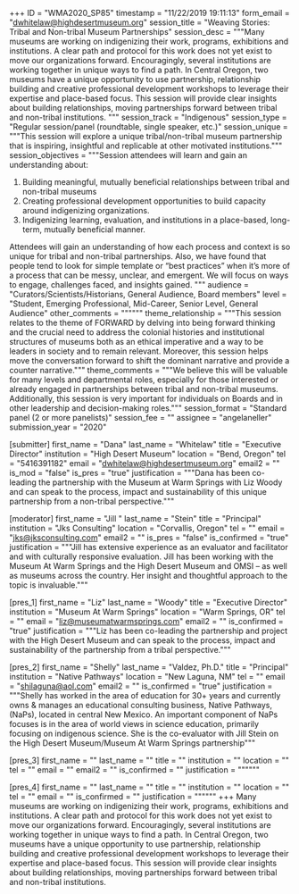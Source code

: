 +++
ID = "WMA2020_SP85"
timestamp = "11/22/2019 19:11:13"
form_email = "dwhitelaw@highdesertmuseum.org"
session_title = "Weaving Stories:  Tribal and Non-tribal Museum Partnerships"
session_desc = """Many museums are working on indigenizing their work, programs, exhibitions and institutions. A clear path and protocol for this work does not yet exist to move our organizations forward.  Encouragingly, several institutions are working together in unique ways to find a path. In Central Oregon, two museums have a unique opportunity to use partnership, relationship building and creative professional development workshops to leverage their expertise and place-based focus. This session will provide clear insights about building relationships, moving partnerships forward between tribal and non-tribal institutions. """
session_track = "Indigenous"
session_type = "Regular session/panel (roundtable, single speaker, etc.)"
session_unique = """This session will explore a unique tribal/non-tribal museum partnership that is inspiring, insightful and replicable at other motivated institutions."""
session_objectives = """Session attendees will learn and gain an understanding about:
1.	Building meaningful, mutually beneficial relationships between tribal and non-tribal museums
2.	Creating professional development opportunities to build capacity around indigenizing organizations.
3.	Indigenizing learning, evaluation, and institutions in a place-based, long-term, mutually beneficial manner.

Attendees will gain an understanding of how each process and context is so unique for tribal and non-tribal partnerships. Also, we have found that people tend to look for simple template or “best practices” when it’s more of a process that can be messy, unclear, and emergent. We will focus on ways to engage, challenges faced, and insights gained.
"""
audience = "Curators/Scientists/Historians, General Audience, Board members"
level = "Student, Emerging Professional, Mid-Career, Senior Level, General Audience"
other_comments = """"""
theme_relationship = """This session relates to the theme of FORWARD by delving into being forward thinking and the crucial need to address the colonial histories and institutional structures of museums both as an ethical imperative and a way to be leaders in society and to remain relevant. Moreover, this session helps move the conversation forward to shift the dominant narrative and provide a counter narrative."""
theme_comments = """We believe this will be valuable for many levels and departmental roles, especially for those interested or already engaged in partnerships between tribal and non-tribal museums. Additionally, this session is very important for individuals on Boards and in other leadership and decision-making roles."""
session_format = "Standard panel (2 or more panelists)"
session_fee = ""
assignee = "angelaneller"
submission_year = "2020"

[submitter]
first_name = "Dana"
last_name = "Whitelaw"
title = "Executive Director"
institution = "High Desert Museum"
location = "Bend, Oregon"
tel = "5416391182"
email = "dwhitelaw@highdesertmuseum.org"
email2 = ""
is_mod = "false"
is_pres = "true"
justification = """Dana has been co-leading the partnership with the Museum at Warm Springs with Liz Woody and can speak to the process, impact and sustainability of this unique partnership from a non-tribal perspective."""

[moderator]
first_name = "Jill "
last_name = "Stein"
title = "Principal"
institution = "Jks Consulting"
location = "Corvallis, Oregon"
tel = ""
email = "jks@jksconsulting.com"
email2 = ""
is_pres = "false"
is_confirmed = "true"
justification = """Jill has extensive experience as an evaluator and facilitator and with culturally responsive evaluation. Jill has been working with the Museum At Warm Springs and the High Desert Museum and OMSI – as well as museums across the country. Her insight and thoughtful approach to the topic is invaluable."""

[pres_1]
first_name = "Liz"
last_name = "Woody"
title = "Executive Director"
institution = "Museum At Warm Springs"
location = "Warm Springs, OR"
tel = ""
email = "liz@museumatwarmsprings.com"
email2 = ""
is_confirmed = "true"
justification = """Liz has been co-leading the partnership and project with the High Desert Museum and can speak to the process, impact and sustainability of the partnership from a tribal perspective."""

[pres_2]
first_name = "Shelly"
last_name = "Valdez, Ph.D."
title = "Principal"
institution = "Native Pathways"
location = "New Laguna, NM"
tel = ""
email = "shilaguna@aol.com"
email2 = ""
is_confirmed = "true"
justification = """Shelly has worked in the area of education for 30+ years and currently owns & manages an educational consulting business, Native Pathways, (NaPs), located in central New Mexico. An important component of NaPs focuses is in the area of world views in science education, primarily focusing on indigenous science. She is the co-evaluator with Jill Stein on the High Desert Museum/Museum At Warm Springs partnership"""

[pres_3]
first_name = ""
last_name = ""
title = ""
institution = ""
location = ""
tel = ""
email = ""
email2 = ""
is_confirmed = ""
justification = """"""

[pres_4]
first_name = ""
last_name = ""
title = ""
institution = ""
location = ""
tel = ""
email = ""
is_confirmed = ""
justification = """"""
+++
Many museums are working on indigenizing their work, programs, exhibitions and institutions. A clear path and protocol for this work does not yet exist to move our organizations forward.  Encouragingly, several institutions are working together in unique ways to find a path. In Central Oregon, two museums have a unique opportunity to use partnership, relationship building and creative professional development workshops to leverage their expertise and place-based focus. This session will provide clear insights about building relationships, moving partnerships forward between tribal and non-tribal institutions. 